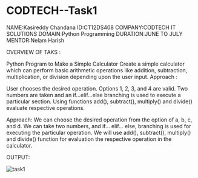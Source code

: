 # CODTECH--Task1

NAME:Kasireddy Chandana
ID:CT12DS408 
COMPANY:CODTECH IT SOLUTIONS
DOMAIN:Python Programming 
DURATION:JUNE TO JULY
MENTOR:Nelam Harish

OVERVIEW OF TAKS :

Python Program to Make a Simple Calculator Create a simple calculator which can perform basic arithmetic operations like addition, subtraction, multiplication, or division depending upon the user input. Approach :

User chooses the desired operation. Options 1, 2, 3, and 4 are valid. Two numbers are taken and an if…elif…else branching is used to execute a particular section. Using functions add(), subtract(), multiply() and divide() evaluate respective operations.

Approach: We can choose the desired operation from the option of a, b, c, and d. We can take two numbers, and if… elif… else, branching is used for executing the particular operation. We will use add(), subtract(), multiply() and divide() function for evaluation the respective operation in the calculator.


OUTPUT:

![task1](https://github.com/user-attachments/assets/16d9543b-d7a1-44f9-9053-87f6941e73d0)




